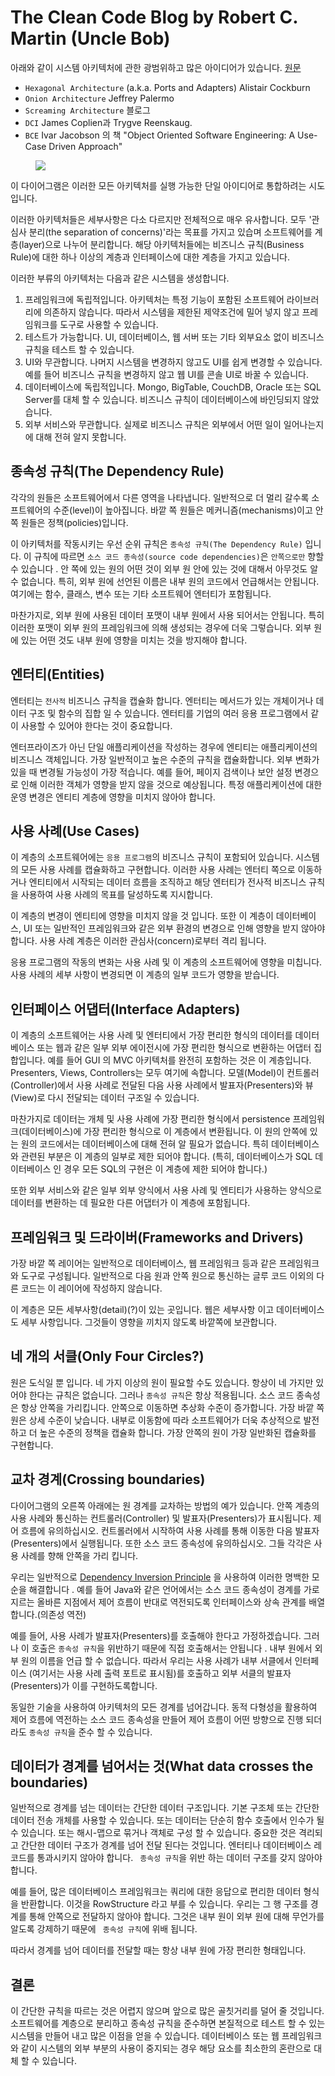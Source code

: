 # The Clean Code Blog by Robert C. Martin (Uncle Bob)
아래와 같이 시스템 아키텍처에 관한 광범위하고 많은 아이디어가 있습니다. [원문](https://blog.cleancoder.com/uncle-bob/2012/08/13/the-clean-architecture.html)

* ``Hexagonal Architecture`` (a.k.a. Ports and Adapters) Alistair Cockburn
* ``Onion Architecture`` Jeffrey Palermo
* ``Screaming Architecture`` 블로그
* ``DCI`` James Coplien과 Trygve Reenskaug.
* ``BCE`` Ivar Jacobson 의 책 "Object Oriented Software Engineering: A Use-Case Driven Approach"


<figure><img src="/CleanArchitecture.jpg" /></figure>
이 다이어그램은 이러한 모든 아키텍처를 실행 가능한 단일 아이디어로 통합하려는 시도입니다.


이러한 아키텍처들은 세부사항은 다소 다르지만 전체적으로 매우 유사합니다. 모두 '관심사 분리(the separation of concerns)'라는 목표를 가지고 있습며 소프트웨어를 계층(layer)으로 나누어 분리합니다. 해당 아키텍처들에는 비즈니스 규칙(Business Rule)에 대한 하나 이상의 계층과 인터페이스에 대한 계층을 가지고 있습니다.

이러한 부류의 아키텍처는 다음과 같은 시스템을 생성합니다.
1. 프레임워크에 독립적입니다. 아키텍처는 특정 기능이 포함된 소프트웨어 라이브러리에 의존하지 않습니다. 따라서 시스템을 제한된 제약조건에 밀어 넣지 않고 프레임워크를 도구로 사용할 수 있습니다.
2. 테스트가 가능합니다. UI, 데이터베이스, 웹 서버 또는 기타 외부요소 없이 비즈니스 규칙을 테스트 할 수 있습니다.
3. UI와 무관합니다. 나머지 시스템을 변경하지 않고도 UI를 쉽게 변경할 수 있습니다. 예를 들어 비즈니스 규칙을 변경하지 않고 웹 UI를 콘솔 UI로 바꿀 수 있습니다.
4. 데이터베이스에 독립적입니다. Mongo, BigTable, CouchDB, Oracle 또는 SQL Server를 대체 할 수 있습니다. 비즈니스 규칙이 데이터베이스에 바인딩되지 않았습니다.
5. 외부 서비스와 무관합니다. 실제로 비즈니스 규칙은 외부에서 어떤 일이 일어나는지에 대해 전혀 알지 못합니다.



## 종속성 규칙(The Dependency Rule)
각각의 원들은 소프트웨어에서 다른 영역을 나타냅니다. 일반적으로 더 멀리 갈수록 소프트웨어의 수준(level)이 높아집니다. 바깥 쪽 원들은 메커니즘(mechanisms)이고 안 쪽 원들은 정책(policies)입니다.

이 아키텍처를 작동시키는 우선 순위 규칙은 ``종속성 규칙(The Dependency Rule)`` 입니다. 이 규칙에 따르면 ``소스 코드 종속성(source code dependencies)``은 ``안쪽으로만`` 향할 수 있습니다 . 안 쪽에 있는 원의 어떤 것이 외부 원 안에 있는 것에 대해서 아무것도 알 수 없습니다. 특히, 외부 원에 선언된 이름은 내부 원의 코드에서 언급해서는 안됩니다. 여기에는 함수, 클래스, 변수 또는 기타 소프트웨어 엔터티가 포함됩니다.

마찬가지로, 외부 원에 사용된 데이터 포맷이 내부 원에서 사용 되어서는 안됩니다. 특히 이러한 포맷이 외부 원의 프레임워크에 의해 생성되는 경우에 더욱 그렇습니다. 외부 원에 있는 어떤 것도 내부 원에 영향을 미치는 것을 방지해야 합니다.


## 엔터티(Entities)
엔터티는 ``전사적`` 비즈니스 규칙을 캡슐화 합니다. 엔터티는 메서드가 있는 개체이거나 데이터 구조 및 함수의 집합 일 수 있습니다. 엔터티를 기업의 여러 응용 프로그램에서 같이 사용할 수 있어야 한다는 것이 중요합니다.

엔터프라이즈가 아닌 단일 애플리케이션을 작성하는 경우에 엔티티는 애플리케이션의 비즈니스 객체입니다. 가장 일반적이고 높은 수준의 규칙을 캡슐화합니다. 외부 변화가 있을 때 변경될 가능성이 가장 적습니다. 예를 들어, 페이지 검색이나 보안 설정 변경으로 인해 이러한 객체가 영향을 받지 않을 것으로 예상됩니다. 특정 애플리케이션에 대한 운영 변경은 엔티티 계층에 영향을 미치지 않아야 합니다.


## 사용 사례(Use Cases)
이 계층의 소프트웨어에는 ``응용 프로그램``의 비즈니스 규칙이 포함되어 있습니다. 시스템의 모든 사용 사례를 캡슐화하고 구현합니다. 이러한 사용 사례는 엔터티 쪽으로 이동하거나 엔티티에서 시작되는 데이터 흐름을 조직하고 해당 엔터티가 전사적 비즈니스 규칙을 사용하여 사용 사례의 목표를 달성하도록 지시합니다.

이 계층의 변경이 엔티티에 영향을 미치지 않을 것 입니다. 또한 이 계층이 데이터베이스, UI 또는 일반적인 프레임워크와 같은 외부 환경의 변경으로 인해 영향을 받지 않아야 합니다. 사용 사례 계층은 이러한 관심사(concern)로부터 격리 됩니다.

응용 프로그램의 작동의 변화는 사용 사례 및 이 계층의 소프트웨어에 영향을 미칩니다. 사용 사례의 세부 사항이 변경되면 이 계층의 일부 코드가 영향을 받습니다.


## 인터페이스 어댑터(Interface Adapters)
이 계층의 소프트웨어는 사용 사례 및 엔터티에서 가장 편리한 형식의 데이터를 데이터베이스 또는 웹과 같은 일부 외부 에이전시에 가장 편리한 형식으로 변환하는 어댑터 집합입니다. 예를 들어 GUI 의 MVC 아키텍처를 완전히 포함하는 것은 이 계층입니다. Presenters, Views, Controllers는 모두 여기에 속합니다. 모델(Model)이 컨트롤러(Controller)에서 사용 사례로 전달된 다음 사용 사례에서 발표자(Presenters)와 뷰(View)로 다시 전달되는 데이터 구조일 수 있습니다.

마찬가지로 데이터는 개체 및 사용 사례에 가장 편리한 형식에서  persistence 프레임워크(데이터베이스)에 가장 편리한 형식으로 이 계층에서 변환됩니다. 이 원의 안쪽에 있는 원의 코드에서는 데이터베이스에 대해 전혀 알 필요가 없습니다. 특히 데이터베이스와 관련된 부분은 이 계층의 일부로 제한 되어야 합니다. (특히, 데이터베이스가 SQL 데이터베이스 인 경우 모든 SQL의 구현은 이 계층에 제한 되어야 합니다.)

또한 외부 서비스와 같은 일부 외부 양식에서 사용 사례 및 엔티티가 사용하는 양식으로 데이터를 변환하는 데 필요한 다른 어댑터가  이 계층에 포함됩니다.


## 프레임워크 및 드라이버(Frameworks and Drivers)
가장 바깥 쪽 레이어는 일반적으로 데이터베이스, 웹 프레임워크 등과 같은 프레임워크와 도구로 구성됩니다. 일반적으로 다음 원과 안쪽 원으로 통신하는 글루 코드 이외의 다른 코드는 이 레이어에 작성하지 않습니다.

이 계층은 모든 세부사항(detail)(?)이 있는 곳입니다. 웹은 세부사항 이고 데이터베이스도 세부 사항입니다. 그것들이 영향을 끼치지 않도록 바깥쪽에 보관합니다.


## 네 개의 서클(Only Four Circles?)
원은 도식일 뿐 입니다. 네 가지 이상의 원이 필요할 수도 있습니다. 항상이 네 가지만 있어야 한다는 규칙은 없습니다. 그러나 ``종속성 규칙``은 항상 적용됩니다. 소스 코드 종속성은 항상 안쪽을 가리킵니다. 안쪽으로 이동하면 추상화 수준이 증가합니다. 가장 바깥 쪽 원은 상세 수준이 낮습니다. 내부로 이동함에 따라 소프트웨어가 더욱 추상적으로 발전하고 더 높은 수준의 정책을 캡슐화 합니다. 가장 안쪽의 원이 가장 일반화된 캡슐화를 구현합니다.


## 교차 경계(Crossing boundaries)
다이어그램의 오른쪽 아래에는 원 경계를 교차하는 방법의 예가 있습니다. 안쪽 계층의 사용 사례와 통신하는 컨트롤러(Controller) 및 발표자(Presenters)가 표시됩니다. 제어 흐름에 유의하십시오. 컨트롤러에서 시작하여 사용 사례를 통해 이동한 다음  발표자(Presenters)에서 실행됩니다. 또한 소스 코드 종속성에 유의하십시오. 그들 각각은 사용 사례를 향해 안쪽을 가리 킵니다.

우리는 일반적으로 [Dependency Inversion Principle](http://en.wikipedia.org/wiki/Dependency_inversion_principle) 을 사용하여 이러한 명백한 모순을 해결합니다 . 예를 들어 Java와 같은 언어에서는 소스 코드 종속성이 경계를 가로지르는 올바른 지점에서 제어 흐름이 반대로 역전되도록 인터페이스와 상속 관계를 배열합니다.(의존성 역전)

예를 들어, 사용 사례가 발표자(Presenters)를 호출해야 한다고 가정하겠습니다. 그러나 이 호출은 ``종속성 규칙``을 위반하기 때문에 직접 호출해서는 안됩니다 . 내부 원에서 외부 원의 이름을 언급 할 수 없습니다. 따라서 우리는 사용 사례가 내부 서클에서 인터페이스 (여기서는 사용 사례 출력 포트로 표시됨)를 호출하고 외부 서클의 발표자(Presenters)가 이를 구현하도록합니다.

동일한 기술을 사용하여 아키텍처의 모든 경계를 넘어갑니다. 동적 다형성을 활용하여 제어 흐름에 역전하는 소스 코드 종속성을 만들어 제어 흐름이 어떤 방향으로 진행 되더라도 ``종속성 규칙``을 준수 할 수 있습니다.


## 데이터가 경계를 넘어서는 것(What data crosses the boundaries)
일반적으로 경계를 넘는 데이터는 간단한 데이터 구조입니다. 기본 구조체 또는 간단한 데이터 전송 개체를 사용할 수 있습니다. 또는 데이터는 단순히 함수 호출에서 인수가 될 수 있습니다. 또는 해시-맵으로 묶거나 객체로 구성 할 수 있습니다. 중요한 것은 격리되고 간단한 데이터 구조가 경계를 넘어 전달 된다는 것입니다. 엔터티나 데이터베이스 레코드를 통과시키지 않아야 합니다. `` 종속성 규칙``을 위반 하는 데이터 구조를 갖지 않아야 합니다.

예를 들어, 많은 데이터베이스 프레임워크는 쿼리에 대한 응답으로 편리한 데이터 형식을 반환합니다. 이것을 RowStructure 라고 부를 수 있습니다. 우리는 그 행 구조를 경계를 통해 안쪽으로 전달하지 않아야 합니다. 그것은 내부 원이 외부 원에 대해 무언가를 알도록 강제하기 때문에 `` 종속성 규칙``에 위배 됩니다.

따라서 경계를 넘어 데이터를 전달할 때는 항상 내부 원에 가장 편리한 형태입니다.


## 결론
이 간단한 규칙을 따르는 것은 어렵지 않으며 앞으로 많은 골칫거리를 덜어 줄 것입니다. 소프트웨어를 계층으로 분리하고 종속성 규칙을 준수하면 본질적으로 테스트 할 수 있는 시스템을 만들어 내고 많은 이점을 얻을 수 있습니다. 데이터베이스 또는 웹 프레임워크와 같이 시스템의 외부 부분의 사용이 중지되는 경우 해당 요소를 최소한의 혼란으로 대체 할 수 있습니다.





